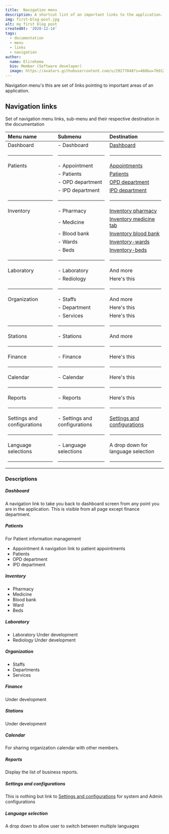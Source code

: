 ```yaml
---
title:  Navigation menu
description: A shortcut list of an important links to the application.
img: first-blog-post.jpg
alt: my first blog post
createdAt: '2020-12-14'
tags:
  - documentation
  - menu
  - links
  - navigation
author:
  name: Elirehema
  bio: Member (Software developer)
  image: https://avatars.githubusercontent.com/u/29277048?s=460&u=7b9129df86f037dc4fb021e22ecbf252f308e688&v=4
---
```


Navigation menu's this are set of links pointing to important areas of an application. 

## Navigation links
Set of navigation menu links, sub-menu and their respective destination in the documentation
<div class="markdown">

| Menu name   |  Submenu          |  Destination   |
| :---        | :--               |           :--- |
| Dashboard   |  - Dashboard      |  [Dashboard](/homepage)     |
|  <hr>       |    <hr>           |   <hr>         |
| Patients    |   - Appointment   |  [Appointments](/patients#appointments)   |
|             |   - Patients      |  [Patients](/patients#patients)   |
|             |   - OPD department|  [OPD department](/patients#opd-department)  |
|             |   - IPD department|  [IPD department](/patients#ipd-department)   |
|  <hr>       |    <hr>           |   <hr>         |
| Inventory   |  - Pharmacy       |  [Inventory pharmacy](/inventory#pharmacy)      |
|             |   -  Medicine     |  [Inventory medicine tab](/inventory#medicine)  |
|             |   - Blood bank    | [Inventory blood bank](/inventory#blood-bank)   |
|             |   - Wards         |  [Inventory-wards](/inventory#wards)   |
|             |   - Beds          |  [Inventory-beds](/inventory#beds)   |
|  <hr>       |    <hr>           |   <hr>         |
| Laboratory  |  - Laboratory     |  And more      |
|             |   -  Rediology    |  Here's this   |
|  <hr>       |    <hr>           |   <hr>         |
| Organization|  - Staffs         |  And more      |
|             |   -  Department   |  Here's this   |
|             |   -  Services     |  Here's this   |
|  <hr>       |    <hr>           |   <hr>         |
| Stations    |  - Stations       |  And more      |
|  <hr>       |    <hr>           |   <hr>         |
|    Finance  |   - Finance       |  Here's this   |
|  <hr>       |    <hr>           |   <hr>         |
|    Calendar |   - Calendar      |  Here's this   |
|  <hr>       |    <hr>           |   <hr>         |
|    Reports  |   - Reports       |  Here's this   |
|  <hr>       |    <hr>           |   <hr>         |
|    Settings and configurations  |   - Settings and configurations       |  [Settings and configurations](/setting-and-config)  |
|  <hr>       |    <hr>           |   <hr>         |
|    Language selections  |   -  Language selections       |  A drop down for language selection  |
|  <hr>       |    <hr>           |   <hr>         |


</div>

### Descriptions

##### Dashboard
A navigation link to take you back to dashboard screen from any point you are in the application. This is visible from all page except finance department.
##### Patients
For Patient information management 
  - Appointment
A navigation link to patient appointments 
  - Patients
  - OPD department
  - IPD department
##### Inventory
  - Pharmacy
  - Medicine 
  - Blood bank
  - Ward 
  - Beds
##### Laboratory
  - Laboratory
  Under development
  - Rediology
  Under development
##### Organization
 - Staffs 
 - Departments
 - Services
##### Finance
  Under development
##### Stations
  Under development
##### Calendar
  For sharing organization calendar with other members.
##### Reports
  Display the list of business reports.
##### Settings and configurations
 This is nothing but link to  [Settings and configurations](/setting-and-config)  for system and Admin configurations
##### Language selection
A drop down to allow user to switch between multiple languages